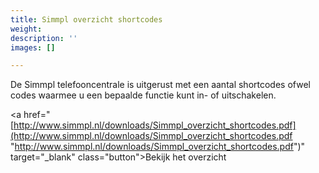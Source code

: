 ```yaml
---
title: Simmpl overzicht shortcodes
weight: 
description: ''
images: []

---
```

De Simmpl telefooncentrale is uitgerust met een aantal shortcodes ofwel codes waarmee u een bepaalde functie kunt in- of uitschakelen.

<a href="[http://www.simmpl.nl/downloads/Simmpl_overzicht_shortcodes.pdf](http://www.simmpl.nl/downloads/Simmpl_overzicht_shortcodes.pdf "http://www.simmpl.nl/downloads/Simmpl_overzicht_shortcodes.pdf")" target="_blank" class="button">Bekijk het overzicht</a>
